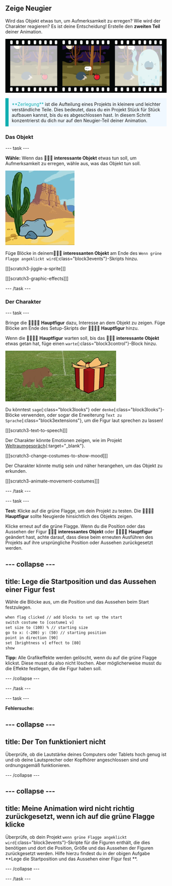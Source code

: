 ## Zeige Neugier

Wird das Objekt etwas tun, um Aufmerksamkeit zu erregen? Wie wird der Charakter reagieren? Es ist deine Entscheidung! Erstelle den **zweiten Teil** deiner Animation.

![Ein Filmstreifen mit 3 Bildern. Der zweite Rahmen (frame) ist hervorgehoben. Der Rahmen zeigt eine Szene, in der der Charakter „hmmmm“ denkt, während er ein merkwürdiges Objekt betrachtet.](images/curiosity.png)

<p style="border-left: solid; border-width:10px; border-color: #0faeb0; background-color: aliceblue; padding: 10px;">
  <span style="color: #0faeb0">**Zerlegung**</span> ist die Aufteilung eines Projekts in kleinere und leichter verständliche Teile. Dies bedeutet, dass du ein Projekt Stück für Stück aufbauen kannst, bis du es abgeschlossen hast. In diesem Schritt konzentrierst du dich nur auf den Neugier-Teil deiner Animation.
</p>

### Das Objekt

--- task ---

**Wähle:** Wenn das 🎂🎾🎁 **interessante Objekt** etwas tun soll, um Aufmerksamkeit zu erregen, wähle aus, was das Objekt tun soll.

![Ein Wüstenhintergrund mit einem hin und her wackelnden Felsen.](images/jiggle.gif)

Füge Blöcke in deinem🎂🎾🎁 **interessanten Objekt** am Ende des `Wenn grüne Flagge angeklickt wird`{:class="block3events"}-Skripts hinzu.

[[[scratch3-jiggle-a-sprite]]]

[[[scratch3-graphic-effects]]]

--- /task ---

### Der Charakter

--- task ---

Bringe die 🐙👩‍🦼🦖 **Hauptfigur** dazu, Interesse an dem Objekt zu zeigen. Füge Blöcke am Ende des Setup-Skripts der 🐙👩‍🦼🦖 **Hauptfigur** hinzu.

Wenn die 🐙👩‍🦼🦖 **Hauptfigur** warten soll, bis das 🎂🎾🎁 **interessante Objekt** etwas getan hat, füge einen `warte`{:class="block3control"}-Block hinzu.

![Ein Wüstenhintergrund mit einem hin und her wackelnden Felsen.](images/bear.gif)

Du könntest `sage`{:class="block3looks"} oder `denke`{:class="block3looks"}-Blöcke verwenden, oder sogar die Erweiterung `Text zu Sprache`{:class="block3extensions"}, um die Figur laut sprechen zu lassen!

[[[scratch3-text-to-speech]]]

Der Charakter könnte Emotionen zeigen, wie im Projekt [Weltraumgespräch](https://projects.raspberrypi.org/en/projects/space-talk){:target="_blank"}.

[[[scratch3-change-costumes-to-show-mood]]]

Der Charakter könnte mutig sein und näher herangehen, um das Objekt zu erkunden.

[[[scratch3-animate-movement-costumes]]]

--- /task ---

--- task ---

**Test:** Klicke auf die grüne Flagge, um dein Projekt zu testen. Die 🐙👩‍🦼🦖 **Hauptfigur** sollte Neugierde hinsichtlich des Objekts zeigen.

Klicke erneut auf die grüne Flagge. Wenn du die Position oder das Aussehen der Figur 🎂🎾🎁 **interessantes Objekt** oder 🐙👩‍🦼🦖 **Hauptfigur** geändert hast, achte darauf, dass diese beim erneuten Ausführen des Projekts auf ihre ursprüngliche Position oder Aussehen zurückgesetzt werden.

--- collapse ---
---
title: Lege die Startposition und das Aussehen einer Figur fest
---

Wähle die Blöcke aus, um die Position und das Aussehen beim Start festzulegen.

```blocks3
when flag clicked // add blocks to set up the start 
switch costume to [costume1 v]
set size to (100) % // starting size
go to x: (-200) y: (50) // starting position
point in direction [90]
set [brightness v] effect to [80]
show
```

**Tipp:** Alle Grafikeffekte werden gelöscht, wenn du auf die grüne Flagge klickst. Diese musst du also nicht löschen. Aber möglicherweise musst du die Effekte festlegen, die die Figur haben soll.

--- /collapse ---

--- /task ---

--- task ---

**Fehlersuche:**

--- collapse ---
---
title: Der Ton funktioniert nicht
---

Überprüfe, ob die Lautstärke deines Computers oder Tablets hoch genug ist und ob deine Lautsprecher oder Kopfhörer angeschlossen sind und ordnungsgemäß funktionieren.

--- /collapse ---

--- collapse ---
---
title: Meine Animation wird nicht richtig zurückgesetzt, wenn ich auf die grüne Flagge klicke
---

Überprüfe, ob dein Projekt `wenn grüne Flagge angeklickt wird`{:class="block3events"}-Skripte für die Figuren enthält, die dies benötigen und dort die Position, Größe und das Aussehen der Figuren zurückgesetzt werden. Hilfe hierzu findest du in der obigen Aufgabe **Lege die Startposition und das Aussehen einer Figur fest **.

--- /collapse ---

--- /task ---

